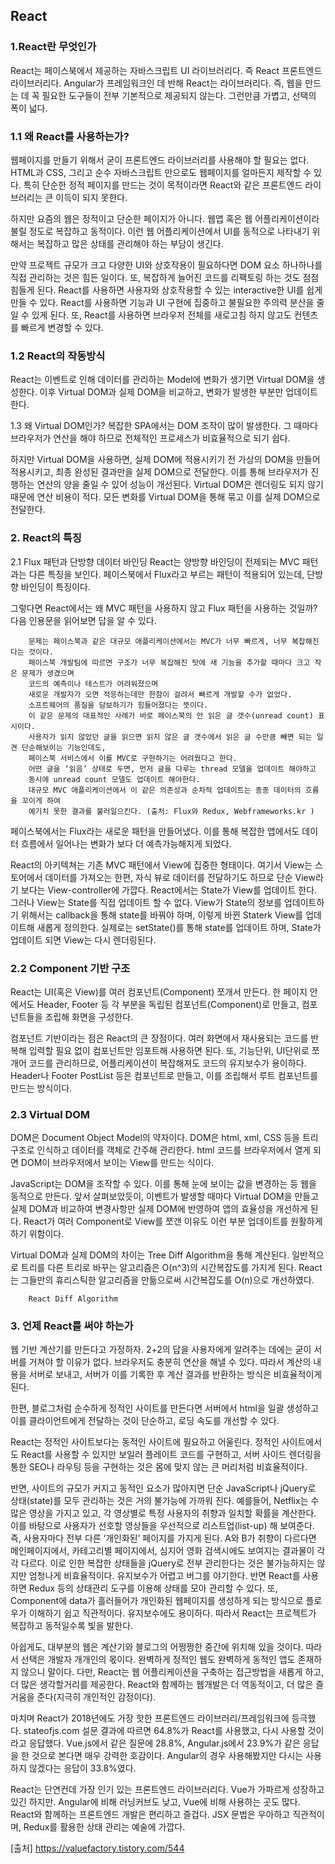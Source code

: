 ## React


### 1.React란 무엇인가
React는 페이스북에서 제공하는 자바스크립트 UI 라이브러리다. 
즉 React 프론트엔드 라이브러리다. 
Angular가 프레임워크인 데 반해 React는 라이브러리다. 
즉, 웹을 만드는 데 꼭 필요한 도구들이 전부 기본적으로 제공되지 않는다. 
그런만큼 가볍고, 선택의 폭이 넓다.


### 1.1 왜 React를 사용하는가?
웹페이지를 만들기 위해서 굳이 프론트엔드 라이브러리를 사용해야 할 필요는 없다. 
HTML과 CSS, 그리고 순수 자바스크립트 만으로도 웹페이지를 얼마든지 제작할 수 있다. 
특히 단순한 정적 페이지를 만드는 것이 목적이라면 React와 같은 프론트엔드 라이브러리는 큰 이득이 되지 못한다.

하지만 요즘의 웹은 정적이고 단순한 페이지가 아니다. 
웹앱 혹은 웹 어플리케이션이라 불릴 정도로 복잡하고 동적이다. 
이런 웹 어플리케이션에서 UI를 동적으로 나타내기 위해서는 복잡하고 많은 상태를 관리해야 하는 부담이 생긴다.

만약 프로젝트 규모가 크고 다양한 UI와 상호작용이 필요하다면 DOM 요소 하나하나를 직접 관리하는 것은 힘든 일이다. 
또, 복잡하게 늘어진 코드를 리팩토링 하는 것도 점점 힘들게 된다.
React를 사용하면 사용자와 상호작용할 수 있는 interactive한 UI를 쉽게 만들 수 있다. 
React를 사용하면 기능과 UI 구현에 집중하고 불필요한 주의력 분산을 줄일 수 있게 된다.
또, React를 사용하면 브라우저 전체를 새로고침 하지 않고도 컨텐츠를 빠르게 변경할 수 있다.

### 1.2 React의 작동방식
React는 이벤트로 인해 데이터를 관리하는 Model에 변화가 생기면 Virtual DOM을 생성한다. 
이후 Virtual DOM과 실제 DOM을 비교하고, 변화가 발생한 부분만 업데이트 한다.

1.3 왜 Virtual DOM인가?
복잡한 SPA에서는 DOM 조작이 많이 발생한다. 
그 때마다 브라우저가 연산을 해야 하므로 전체적인 프로세스가 비효율적으로 되기 쉽다.

하지만 Virtual DOM을 사용하면, 실제 DOM에 적용시키기 전 가상의 DOM을 만들어 적용시키고, 최종 완성된 결과만을 실제 DOM으로 전달한다. 
이를 통해 브라우저가 진행하는 연산의 양을 줄일 수 있어 성능이 개선된다. 
Virtual DOM은 렌더링도 되지 않기 때문에 연산 비용이 적다. 
모든 변화를 Virtual DOM을 통해 묶고 이를 실제 DOM으로 전달한다.

### 2. React의 특징
2.1 Flux 패턴과 단방향 데이터 바인딩
React는 양방향 바인딩이 전제되는 MVC 패턴과는 다른 특징을 보인다. 
페이스북에서 Flux라고 부르는 패턴이 적용되어 있는데, 단방향 바인딩이 특징이다.

그렇다면 React에서는 왜 MVC 패턴을 사용하지 않고 Flux 패턴을 사용하는 것일까? 다음 인용문을 읽어보면 답을 알 수 있다.
```
    문제는 페이스북과 같은 대규모 애플리케이션에서는 MVC가 너무 빠르게, 너무 복잡해진다는 것이다. 
    페이스북 개발팀에 따르면 구조가 너무 복잡해진 탓에 새 기능을 추가할 때마다 크고 작은 문제가 생겼으며 
    코드의 예측이나 테스트가 어려워졌으며 
    새로운 개발자가 오면 적응하는데만 한참이 걸려서 빠르게 개발할 수가 없었다. 
    소프트웨어의 품질을 담보하기가 힘들어졌다는 뜻이다. 
    이 같은 문제의 대표적인 사례가 바로 페이스북의 안 읽은 글 갯수(unread count) 표시이다. 
    사용자가 읽지 않았던 글을 읽으면 읽지 않은 글 갯수에서 읽은 글 수만큼 빼면 되는 일견 단순해보이는 기능인데도, 
    페이스북 서비스에서 이를 MVC로 구현하기는 어려웠다고 한다. 
    어떤 글을 ‘읽음’ 상태로 두면, 먼저 글을 다루는 thread 모델을 업데이트 해야하고 
    동시에 unread ​count 모델도 업데이트 해야한다. 
    대규모 MVC 애플리케이션에서 이 같은 의존성과 순차적 업데이트는 종종 데이터의 흐름을 꼬이게 하여 
    예기치 못한 결과를 불러일으킨다. (출처: Flux와 Redux, Webframeworks.kr )
```
페이스북에서는 Flux라는 새로운 패턴을 만들어냈다. 이를 통해 복잡한 앱에서도 데이터 흐름에서 일어나는 변화가 보다 더 예측가능해지게 되었다.

React의 아키텍쳐는 기존 MVC 패턴에서 View에 집중한 형태이다. 
여기서 View는 스토어에서 데이터를 가져오는 한편, 자식 뷰로 데이터를 전달하기도 하므로 단순 View라기 보다는 View-controller에 가깝다.
React에서는 State가 View를 업데이트 한다. 
그러나 View는 State를 직접 업데이트 할 수 없다.
View가 State의 정보를 업데이트하기 위해서는 callback을 통해 state를 바꿔야 하며, 이렇게 바뀐 Staterk View를 업데이트해 새롭게 정의한다. 
실제로는 setState()를 통해 state를 업데이트 하며, State가 업데이트 되면 View는 다시 렌더링된다.

### 2.2 Component 기반 구조
React는 UI(혹은 View)를 여러 컴포넌트(Component) 쪼개서 만든다. 
한 페이지 안에서도 Header, Footer 등 각 부분을 독립된 컴포넌트(Component)로 만들고, 컴포넌트들을 조립해 화면을 구성한다.

컴포넌트 기반이라는 점은 React의 큰 장점이다. 
여러 화면에서 재사용되는 코드를 반복해 입력할 필요 없이 컴포넌트만 임포트해 사용하면 된다. 
또, 기능단위, UI단위로 쪼개어 코드를 관리하므로, 어플리케이션이 복잡해져도 코드의 유지보수가 용이하다.
Header나 Footer PostList 등은 컴포넌트로 만들고, 이를 조립해서 루트 컴포넌트를 만드는 방식이다.

### 2.3 Virtual DOM
DOM은 Document Object Model의 약자이다. DOM은 html, xml, CSS 등을 트리 구조로 인식하고 데이터를 객체로 간주해 관리한다. html 코드를 브라우저에서 열게 되면 DOM이 브라우저에서 보이는 View를 만드는 식이다.

JavaScript는 DOM을 조작할 수 있다. 이를 통해 눈에 보이는 값을 변경하는 등 웹을 동적으로 만든다.
앞서 살펴보았듯이, 이벤트가 발생할 때마다 Virtual DOM을 만들고 실제 DOM과 비교하여 변경사항만 실제 DOM에 반영하여 앱의 효율성을 개선하게 된다. React가 여러 Component로 View를 쪼갠 이유도 이런 부분 업데이트를 원활하게 하기 위함이다.

Virtual DOM과 실제 DOM의 차이는 Tree Diff Algorithm을 통해 계산된다. 일반적으로 트리를 다른 트리로 바꾸는 알고리즘은 O(n^3)의 시간복잡도를 가지게 된다. React는 그들만의 휴리스틱한 알고리즘을 만듦으로써 시간복잡도를 O(n)으로 개선하였다.
```
    React Diff Algorithm
```



### 3. 언제 React를 써야 하는가
웹 기반 계산기를 만든다고 가정하자. 2+2의 답을 사용자에게 알려주는 데에는 굳이 서버를 거쳐야 할 이유가 없다. 
브라우저도 충분히 연산을 해낼 수 있다. 
따라서 계산의 내용을 서버로 보내고, 서버가 이를 기록한 후 계산 결과를 반환하는 방식은 비효율적이게 된다.

한편, 블로그처럼 순수하게 정적인 사이트를 만든다면 서버에서 html을 일괄 생성하고 이를 클라이언트에게 전달하는 것이 단순하고, 로딩 속도를 개선할 수 있다.


 
React는 정적인 사이트보다는 동적인 사이트에 필요하고 어울린다. 
정적인 사이트에서도 React를 사용할 수 있지만 보일러 플레이트 코드를 구현하고, 서버 사이드 렌더링을 통한 SEO나 라우팅 등을 구현하는 것은 몸에 맞지 않는 큰 머리처럼 비효율적이다.

반면, 사이트의 규모가 커지고 동적인 요소가 많아지면 단순 JavaScript나 jQuery로 상태(state)를 모두 관리하는 것은 거의 불가능에 가까워 진다.
예를들어, Netflix는 수많은 영상을 가지고 있고, 각 영상별로 특정 사용자의 취향과 일치할 확률을 계산한다. 
이를 바탕으로 사용자가 선호할 영상들을 우선적으로 리스트업(list-up) 해 보여준다. 
즉, 사용자마다 전부 다른 ‘개인화된’ 페이지를 가지게 된다. A와 B가 취향이 다르다면 메인페이지에서, 카테고리별 페이지에서, 심지어 영화 검색시에도 보여지는 결과물이 각각 다르다. 
이로 인한 복잡한 상태들을 jQuery로 전부 관리한다는 것은 불가능하지는 않지만 엄청나게 비효율적이다. 
유지보수가 어렵고 버그를 야기한다. 
반면 React를 사용하면 Redux 등의 상태관리 도구를 이용해 상태를 모아 관리할 수 있다. 
또, Component에 data가 흘러들어가 개인화된 웹페이지를 생성하게 되는 방식으로 플로우가 이해하기 쉽고 직관적이다. 
유지보수에도 용이하다. 따라서 React는 프로젝트가 복잡하고 동적일수록 빛을 발한다.

아쉽게도, 대부분의 웹은 계산기와 블로그의 어쩡쩡한 중간에 위치해 있을 것이다. 따라서 선택은 개발자 개개인의 몫이다. 
완벽하게 정적인 웹도 완벽하게 동적인 앱도 존재하지 않으니 말이다. 
다만, React는 웹 어플리케이션을 구축하는 접근방법을 새롭게 하고, 더 많은 생각할거리를 제공한다. React와 함께하는 웹개발은 더 역동적이고, 더 많은 즐거움을 준다(지극히 개인적인 감정이다).

마치며
React가 2018년에도 가장 핫한 프론트엔드 라이브러리/프레임워크에 등극했다. stateofjs.com 설문 결과에 따르면 64.8%가 React를 사용했고, 다시 사용할 것이라고 응답했다. Vue.js에서 같은 질문에 28.8%, Angular.js에서 23.9%가 같은 응답을 한 것으로 본다면 매우 강력한 호감이다. Angular의 경우 사용해봤지만 다시는 사용하지 않겠다는 응답이 33.8%였다.

React는 단연컨데 가장 인기 있는 프론트엔드 라이브러리다. Vue가 가파르게 성장하고 있긴 하지만. Angular에 비해 러닝커브도 낮고, Vue에 비해 사용하는 곳도 많다. React와 함께하는 프론트엔드 개발은 편리하고 즐겁다. JSX 문법은 우아하고 직관적이며, Redux를 활용한 상태 관리는 예술에 가깝다.




[출처] https://valuefactory.tistory.com/544
